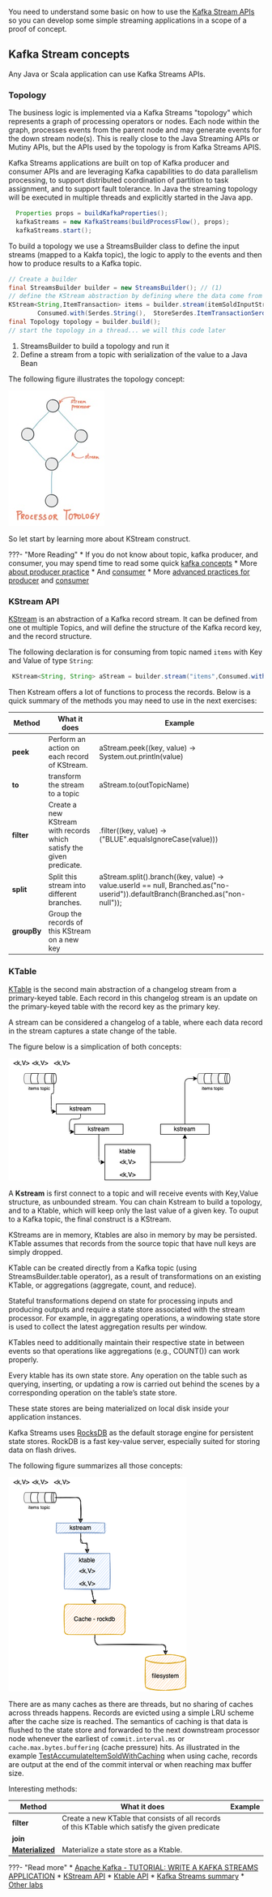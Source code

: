 
You need to understand some basic on how to use the [Kafka Stream APIs](https://kafka.apache.org/20/documentation/streams/developer-guide/) so you can develop some simple streaming applications in a scope of a proof of concept.

## Kafka Stream concepts

Any Java or Scala application can use Kafka Streams APIs.
### Topology

The business logic is implemented via a Kafka Streams "topology" which represents a graph of processing operators or nodes. Each node within the graph, processes events from the parent node and may generate events for the down stream node(s). 
This is really close to the Java Streaming APIs or Mutiny APIs, but the APIs used by the topology is from Kafka Streams APIS.

Kafka Streams applications are built on top of Kafka producer and consumer APIs and are leveraging Kafka capabilities to do data parallelism processing, to support distributed coordination of partition to task assignment, and to support fault tolerance. In Java the streaming topology will be executed in multiple threads and explicitly started in the Java app.

```java
  Properties props = buildKafkaProperties();
  kafkaStreams = new KafkaStreams(buildProcessFlow(), props);
  kafkaStreams.start();
```

To build a topology we use a StreamsBuilder class to define the input streams (mapped to a Kakfa topic), the logic to apply to the events and then how to produce results to a Kafka topic.

```Java title="Define a topology"
// Create a builder
final StreamsBuilder builder = new StreamsBuilder(); // (1)
// define the KStream abstraction by defining where the data come from (topic) and in which format
KStream<String,ItemTransaction> items = builder.stream(itemSoldInputStreamName, 
        Consumed.with(Serdes.String(),  StoreSerdes.ItemTransactionSerde()));  // (2)
final Topology topology = builder.build();
// start the topology in a thread... we will this code later
```

1. StreamsBuilder to build a topology and run it
1. Define a stream from a topic with serialization of the value to a Java Bean

The following figure illustrates the topology concept:

![](./images/topology.jpg)

So let start by learning more about KStream construct.

???- "More Reading"
    * If you do not know about topic, kafka producer, and consumer, you may spend time to read some quick [kafka concepts](https://ibm.github.io/event-streams/about/key-concepts/)
    * More [about producer practice](https://ibm.github.io/event-streams/about/producing-messages/)
    * And [consumer](https://ibm.github.io/event-streams/about/consuming-messages/)
    * More [advanced practices for producer](https://ibm-cloud-architecture.github.io/refarch-eda/technology/kafka-producers/) and [consumer](https://ibm-cloud-architecture.github.io/refarch-eda/technology/kafka-consumers/)
### KStream API

[KStream](https://kafka.apache.org/30/javadoc/org/apache/kafka/streams/kstream/KStream.html) is an abstraction of a Kafka record stream. It can be defined from one ot multiple Topics, and will define the structure of the Kafka record key, and the record structure.

The following declaration is for consuming from topic named `items` with Key and Value of type `String`:

```java
 KStream<String, String> aStream = builder.stream("items",Consumed.with(Serdes.String(), Serdes.String()));
```

Then Kstream offers a lot of functions to process the records. Below is a quick summary of the methods you may need to use in the next exercises:

| Method | What it does | Example |
| --- | --- | --- | 
| **peek** | Perform an action on each record of KStream. | aStream.peek((key, value) -> System.out.println(value) |
| **to** | transform the stream to a topic | aStream.to(outTopicName) |
| **filter** | Create a new KStream with records which satisfy the given predicate. |  .filter((key, value) -> ("BLUE".equalsIgnoreCase(value))) |
| **split** | Split this stream into different branches. | aStream.split().branch((key, value) -> value.userId == null, Branched.as("no-userid")).defaultBranch(Branched.as("non-null"));|
| **groupBy** | Group the records of this KStream on a new key  | |

### KTable

[KTable](https://kafka.apache.org/30/javadoc/org/apache/kafka/streams/kstream/KTable.html) is the second main abstraction of a changelog stream from a primary-keyed table. Each record in this changelog stream is an update on the primary-keyed table with the record key as the primary key.

A stream can be considered a changelog of a table, where each data record in the stream captures a state change of the table.

The figure below is a simplication of both concepts:

![](./images/stream-table.png)

A **Kstream** is first connect to a topic and will receive events with Key,Value structure, as unbounded stream. You can chain Kstream to build a topology, and to a Ktable, which will keep only the last value of a given key. To ouput to a Kafka topic, the final construct is a KStream.

KStreams are in memory, Ktables are also in memory by may be persisted. KTable assumes that records from the source topic that have null keys are simply dropped.

KTable can be created directly from a Kafka topic (using StreamsBuilder.table operator), as a result of transformations on an existing KTable, or aggregations (aggregate, count, and reduce). 


Stateful transformations depend on state for processing inputs and producing outputs and require a state store associated with the stream processor. For example, in aggregating operations, a windowing state store is used to collect the latest aggregation results per window.

KTables need to additionally maintain their respective state in between events so that operations like aggregations (e.g., COUNT()) can work properly. 

Every ktable has its own state store. Any operation on the table such as querying, inserting, or updating a row is carried out behind the scenes by a corresponding operation on the table’s state store.

These state stores are being materialized on local disk inside your application instances. 

Kafka Streams uses [RocksDB](https://github.com/facebook/rocksdb/wiki) as the default storage engine for persistent state stores. RockDB is a fast key-value server, especially suited for storing data on flash drives.

The following figure summarizes all those concepts:

![](./images/ktable-rockdb.png)

There are as many caches as there are threads, but no sharing of caches across threads happens. Records are evicted using a simple LRU scheme after the cache size is reached. 
The semantics of caching is that data is flushed to the state store and forwarded to the next downstream processor node whenever the earliest of `commit.interval.ms` or `cache.max.bytes.buffering` (cache pressure) hits.
As illustrated in the example [TestAccumulateItemSoldWithCaching]() when using cache, records are output at the end of the commit interval or when reaching max buffer size.

Interesting methods:

| Method | What it does | Example |
| --- | --- | --- | 
| **filter** | Create a new KTable that consists of all records of this KTable which satisfy the given predicate| |
| **join** | | | 
| **[Materialized]()** |Materialize a state store as a Ktable. | |

???- "Read more"
    * [Apache Kafka - TUTORIAL: WRITE A KAFKA STREAMS APPLICATION](https://kafka.apache.org/31/documentation/streams/tutorial)
    * [KStream API](https://kafka.apache.org/30/javadoc/org/apache/kafka/streams/kstream/KStream.html)
    * [Ktable API](https://kafka.apache.org/30/javadoc/org/apache/kafka/streams/kstream/KTable.html)
    * [Kafka Streams summary](https://ibm-cloud-architecture.github.io/refarch-eda/technology/kafka-streams/)
    * [Other labs](https://ibm-cloud-architecture.github.io/refarch-eda/use-cases/kafka-streams/)

